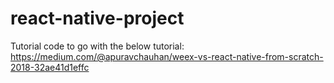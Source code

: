 # react-native-project

Tutorial code to go with the below tutorial:
https://medium.com/@apuravchauhan/weex-vs-react-native-from-scratch-2018-32ae41d1effc
